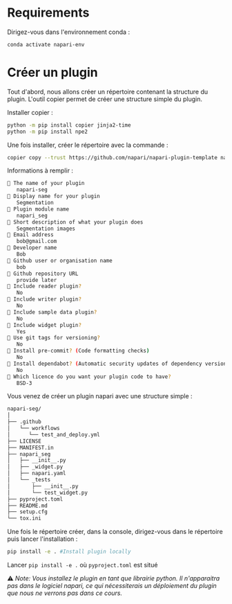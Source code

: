 # Requirements

Dirigez-vous dans l'environnement conda :

```bash
conda activate napari-env
```

# Créer un plugin

Tout d'abord, nous allons créer un répertoire contenant la structure du plugin. L'outil copier permet de créer une structure simple du plugin. 

Installer copier :

```bash
python -m pip install copier jinja2-time
python -m pip install npe2
```

Une fois installer, créer le répertoire avec la commande :

```bash
copier copy --trust https://github.com/napari/napari-plugin-template napari-seg
```

Informations à remplir :

```bash
🎤 The name of your plugin
   napari-seg
🎤 Display name for your plugin
   Segmentation
🎤 Plugin module name
   napari_seg
🎤 Short description of what your plugin does
   Segmentation images
🎤 Email address
   bob@gmail.com
🎤 Developer name
   Bob
🎤 Github user or organisation name
   bob
🎤 Github repository URL
   provide later
🎤 Include reader plugin?
   No
🎤 Include writer plugin?
   No
🎤 Include sample data plugin?
   No
🎤 Include widget plugin?
   Yes
🎤 Use git tags for versioning?
   No
🎤 Install pre-commit? (Code formatting checks)
   No
🎤 Install dependabot? (Automatic security updates of dependency versions)
   No
🎤 Which licence do you want your plugin code to have?
   BSD-3
```

Vous venez de créer un plugin napari avec une structure simple :

```bash
napari-seg/
│
├── .github
│   └── workflows
│      └── test_and_deploy.yml
├── LICENSE
├── MANIFEST.in
├── napari_seg
│   ├── __init__.py
│   ├── _widget.py
│   ├── napari.yaml
│   └── _tests
│       ├── __init__.py
│       └── test_widget.py
├── pyproject.toml
├── README.md
├── setup.cfg
└── tox.ini
```

Une fois le répertoire créer, dans la console, dirigez-vous dans le répertoire puis lancer l'installation :

```bash
pip install -e . #Install plugin locally
```

Lancer `pip install -e .` où  `pyproject.toml` est situé

⚠️ *Note: Vous installez le plugin en tant que librairie python. Il n'apparaitra pas dans le logiciel napari, ce qui nécessiterais un déploiement du plugin que nous ne verrons pas dans ce cours.*
